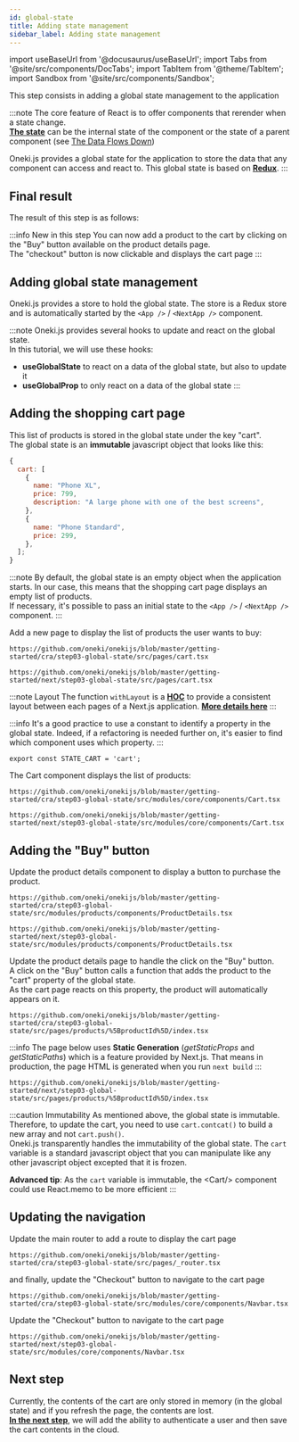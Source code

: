 ```yaml
---
id: global-state
title: Adding state management
sidebar_label: Adding state management
---
```


import useBaseUrl from '@docusaurus/useBaseUrl';
import Tabs from '@site/src/components/DocTabs';
import TabItem from '@theme/TabItem';
import Sandbox from '@site/src/components/Sandbox';

This step consists in adding a global state management to the application<br/>

:::note
The core feature of React is to offer components that rerender when a state change.<br/>**[The state](https://reactjs.org/docs/state-and-lifecycle.html)** can be the internal state of the component or the state of a parent component (see [The Data Flows Down](https://reactjs.org/docs/state-and-lifecycle.html#the-data-flows-down))

Oneki.js provides a global state for the application to store the data that any component can access and react to. This global state is based on **[Redux](https://redux.js.org/)**.
:::

## Final result

The result of this step is as follows:

:::info New in this step
You can now add a product to the cart by clicking on the "Buy" button available on the product details page.<br/>
The "checkout" button is now clickable and displays the cart page
:::

<Tabs>
  <TabItem value="cra">
    <Sandbox
    name="step03-global-state"
    type="getting-started/cra"
    view="preview"
    height="600"
    modules={['/src/index.tsx','/src/pages/products/index.tsx']}
    />
  </TabItem>
  <TabItem value="next">
    <Sandbox
      name="step03-global-state"
      type="getting-started/next"
      view="preview"
      height="600"
      modules={['/src/pages/index.tsx','/src/pages/_app.tsx']}
      />
  </TabItem>

</Tabs>



## Adding global state management

Oneki.js provides a store to hold the global state. The store is a Redux store and is automatically started by the `<App />` / `<NextApp />` component.

:::note
Oneki.js provides several hooks to update and react on the global state.<br/>
In this tutorial, we will use these hooks:

- **useGlobalState** to react on a data of the global state, but also to update it
- **useGlobalProp** to only react on a data of the global state
:::

## Adding the shopping cart page
This list of products is stored in the global state under the key "cart".<br/>
The global state is an **immutable** javascript object that looks like this:

```javascript
{
  cart: [
    {
      name: "Phone XL",
      price: 799,
      description: "A large phone with one of the best screens",
    },
    {
      name: "Phone Standard",
      price: 299,
    },
  ];
}
```
<p/>

:::note
By default, the global state is an empty object when the application starts. In our case, this means that the shopping cart page displays an empty list of products.<br/>
If necessary, it's possible to pass an initial state to the `<App />` / `<NextApp />` component.
:::

Add a new page to display the list of products the user wants to buy:

<Tabs>
  <TabItem value="cra">

```tsx reference
https://github.com/oneki/onekijs/blob/master/getting-started/cra/step03-global-state/src/pages/cart.tsx
```  
  </TabItem>
  <TabItem value="next">

```tsx reference
https://github.com/oneki/onekijs/blob/master/getting-started/next/step03-global-state/src/pages/cart.tsx
```  

:::note Layout
The function `withLayout` is a **[HOC](https://reactjs.org/docs/higher-order-components.html)** to provide a consistent layout between each pages of a Next.js application. **[More details here](../framework/layout/layout)**
:::

  </TabItem>
</Tabs>


:::info
It's a good practice to use a constant to identify a property in the global state. Indeed, if a refactoring is needed further on, it's easier to find which component uses which property.
:::

```tsx {3,6} title="src/modules/core/libs/constants.ts"
export const STATE_CART = 'cart';
```
<p/>
The Cart component displays the list of products:

<Tabs>
  <TabItem value="cra">

```tsx reference
https://github.com/oneki/onekijs/blob/master/getting-started/cra/step03-global-state/src/modules/core/components/Cart.tsx
```  
  </TabItem>
  <TabItem value="next">

```tsx reference
https://github.com/oneki/onekijs/blob/master/getting-started/next/step03-global-state/src/modules/core/components/Cart.tsx
```
  </TabItem>
</Tabs>

## Adding the "Buy" button

Update the product details component to display a button to purchase the product.

<Tabs>
  <TabItem value="cra">

```tsx reference
https://github.com/oneki/onekijs/blob/master/getting-started/cra/step03-global-state/src/modules/products/components/ProductDetails.tsx
```  
  </TabItem>
  <TabItem value="next">

```tsx reference
https://github.com/oneki/onekijs/blob/master/getting-started/next/step03-global-state/src/modules/products/components/ProductDetails.tsx
```
  </TabItem>
</Tabs>

Update the product details page to handle the click on the "Buy" button.<br/>
A click on the "Buy" button calls a function that adds the product to the "cart" property of the global state.<br/>As the cart page reacts on this property, the product will automatically appears on it.

<Tabs>
  <TabItem value="cra">

```tsx reference
https://github.com/oneki/onekijs/blob/master/getting-started/cra/step03-global-state/src/pages/products/%5BproductId%5D/index.tsx
```  
  </TabItem>
  <TabItem value="next">

:::info
The page below uses **Static Generation** (*getStaticProps* and *getStaticPaths*) which is a feature provided by Next.js. That means in production, the page HTML is generated when you run <code>next build</code>
:::

```tsx reference
https://github.com/oneki/onekijs/blob/master/getting-started/next/step03-global-state/src/pages/products/%5BproductId%5D/index.tsx
```
  </TabItem>
</Tabs>

:::caution Immutability
As mentioned above, the global state is immutable. Therefore, to update the cart, you need to use `cart.contcat()` to build a new array and not `cart.push()`.<br/>
Oneki.js transparently handles the immutability of the global state. The `cart` variable is a standard javascript object that you can manipulate like any other javascript object excepted that it is frozen.

**Advanced tip**: As the `cart` variable is immutable, the &lt;Cart/&gt; component could use React.memo to be more efficient
:::

## Updating the navigation
<Tabs>
  <TabItem value="cra">
Update the main router to add a route to display the cart page

```tsx reference
https://github.com/oneki/onekijs/blob/master/getting-started/cra/step03-global-state/src/pages/_router.tsx
``` 

and finally, update the "Checkout" button to navigate to the cart page

```tsx reference
https://github.com/oneki/onekijs/blob/master/getting-started/cra/step03-global-state/src/modules/core/components/Navbar.tsx
```

  </TabItem>
  <TabItem value="next">
Update the "Checkout" button to navigate to the cart page

```tsx reference
https://github.com/oneki/onekijs/blob/master/getting-started/next/step03-global-state/src/modules/core/components/Navbar.tsx
```
  </TabItem>
</Tabs>

## Next step
Currently, the contents of the cart are only stored in memory (in the global state) and if you refresh the page, the contents are lost.<br/>
**[In the next step](authentication)**, we will add the ability to authenticate a user and then save the cart contents in the cloud.